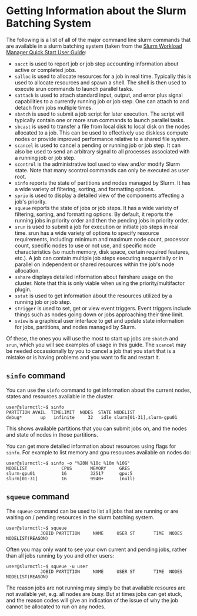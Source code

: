 # Getting Information about the Slurm Batching System

The following is a list of all of the major command line slurm commands that are available in a slurm
batching system (taken from the [Slurm Workload Manager Quick Start User Guide](https://slurm.schedmd.com/quickstart.html):

- `sacct` is used to report job or job step accounting information about active or completed jobs.
- `salloc` is used to allocate resources for a job in real time. Typically this is used to allocate resources and spawn a shell. The shell is then used to execute srun commands to launch parallel tasks.
- `sattach` is used to attach standard input, output, and error plus signal capabilities to a currently running job or job step. One can attach to and detach from jobs multiple times.
- `sbatch` is used to submit a job script for later execution. The script will typically contain one or more srun commands to launch parallel tasks.
- `sbcast` is used to transfer a file from local disk to local disk on the nodes allocated to a job. This can be used to effectively use diskless compute nodes or provide improved performance relative to a shared file system.
- `scancel` is used to cancel a pending or running job or job step. It can also be used to send an arbitrary signal to all processes associated with a running job or job step.
- `scontrol` is the administrative tool used to view and/or modify Slurm state. Note that many scontrol commands can only be executed as user root.
- `sinfo` reports the state of partitions and nodes managed by Slurm. It has a wide variety of filtering, sorting, and formatting options.
- `sprio` is used to display a detailed view of the components affecting a job's priority.
- `squeue` reports the state of jobs or job steps. It has a wide variety of filtering, sorting, and formatting options. By default, it reports the running jobs in priority order and then the pending jobs in priority order.
- `srun` is used to submit a job for execution or initiate job steps in real time. srun has a wide variety of options to specify resource requirements, including: minimum and maximum node count, processor count, specific nodes to use or not use, and specific node characteristics (so much memory, disk space, certain required features, etc.). A job can contain multiple job steps executing sequentially or in parallel on independent or shared resources within the job's node allocation.
- `sshare` displays detailed information about fairshare usage on the cluster. Note that this is only viable when using the priority/multifactor plugin.
- `sstat` is used to get information about the resources utilized by a running job or job step.
- `strigger` is used to set, get or view event triggers. Event triggers include things such as nodes going down or jobs approaching their time limit.
- `sview` is a graphical user interface to get and update state information for jobs, partitions, and nodes managed by Slurm.

Of these, the ones you will use the most to start up jobs are `sbatch`
and `srun`, which you will see examples of usage in this guide.  The
`scancel` may be needed occassionally by you to cancel a job that you
start that is a mistake or is having problems and you want to fix and
restart it.

## `sinfo` command

You can use the `sinfo` command to get information about the current nodes, states
and resources available in the cluster.

```
user@slurmctl:~$ sinfo
PARTITION AVAIL  TIMELIMIT  NODES  STATE NODELIST
debug*       up   infinite     32   idle slurm[01-31],slurm-gpu01
```

This shows available partitions that you can submit jobs on, and the nodes
and state of nodes in those partitions.

You can get more detailed information about resources using flags for `sinfo`.
For example to list memory and gpu resources available on nodes do:

```
user@slurmctl:~$ sinfo -o "%20N %10c %10m %10G"
NODELIST             CPUS       MEMORY     GRES      
slurm-gpu01          16         32517      gpu:5     
slurm[01-31]         16         9940+      (null)    
```

## `squeue` command

The `squeue` command can be used to list all jobs that are running
or are waiting on / pending resources in the slurm batching system.

```
user@slurmctl:~$ squeue
             JOBID PARTITION     NAME     USER ST       TIME  NODES NODELIST(REASON)

```

Often you may only want to see your own current and pending jobs, rather than all jobs running
by you and other users:

```
user@slurmctl:~$ squeue -u user
             JOBID PARTITION     NAME     USER ST       TIME  NODES NODELIST(REASON)
```

The reason jobs are not running may simply be that available resoures are not available yet, e.g.
all nodes are busy.  But at times jobs can get stuck, and the reason codes will give an indication
of the issue of why the job cannot be allocated to run on any nodes.
